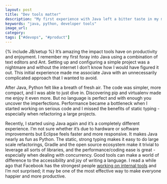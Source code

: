 ```yaml
---
layout: post
title: "Dev tools matter"
description: "My first experience with Java left a bitter taste in my mouth but recent work has made it fun again."
keywords: "java, python, developer tools"
image_url:
category:
tags: ["#devops", "#product"]
---
```

{% include JB/setup %}
It’s amazing the impact tools have on productivity and enjoyment. I remember my first foray into Java using a combination of text editors and Ant. Setting up and configuring a simple project was a nightmare and without the internet I don’t know how I would have figured it out. This initial experience made me associate Java with an unnecessarily complicated approach that I wanted to avoid.

After Java, Python felt like a breath of fresh air. The code was simpler, more compact, and I was able to just dive in. Discovering pip and virtualenv made me enjoy it even more. But no language is perfect and with enough you uncover the imperfections. Performance became a bottleneck when I started working on serious code and I missed the benefits of static typing - especially when refactoring a large projects.

Recently, I started using Java again and it’s a completely different experience. I’m not sure whether it’s due to hardware or software improvements but Eclipse feels faster and more responsive. It makes Java nearly as fun as Python. The static, strong typing makes it easy to do large scale refactorings, Gradle and the open source ecosystem make it trivial to leverage all sorts of libraries, and the performance/coding ease is great - especially when dealing with concurrency. Good tools can make a world of difference to the accessibility and joy of writing a language. I read a while ago that Facebook has the strongest people <a href="http://algeri-wong.com/yishan/engineering-management-tools-are-top-priority.html" target="_blank">working on internal tools</a> and I’m not surprised; it may be one of the most effective way to make everyone happier and more productive.